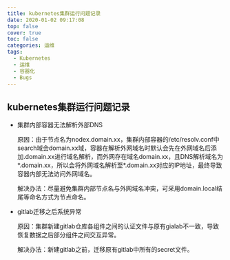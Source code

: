 ```yaml
---
title: kubernetes集群运行问题记录
date: 2020-01-02 09:17:08
top: false
cover: true
toc: false
categories: 运维
tags:
  - Kubernetes 
  - 运维
  - 容器化
  - Bugs
---
```

## kubernetes集群运行问题记录

- 集群内部容器无法解析外部DNS

  原因：由于节点名为nodex.domain.xx，集群内部容器的/etc/resolv.conf中search域会domain.xx域，容器在解析外网域名时默认会先在外网域名后添加.domain.xx进行域名解析，而外网存在域名domain.xx，且DNS解析域名为*.domain.xx，所以会将外网域名解析至*.domain.xx对应的IP地址，最终导致容器内部无法访问外网域名。

  解决办法：尽量避免集群内部节点名与外网域名冲突，可采用domain.local结尾等命名方式为节点命名。

- gitlab迁移之后系统异常
  
  原因：集群新建gitlab仓库各组件之间的认证文件与原有gialab不一致，导致恢复数据之后部分组件之间交互异常。

  解决办法：新建gitlab之前，迁移原有gitlab中所有的secret文件。